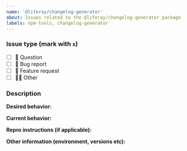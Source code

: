 ```yaml
---
name: '@liferay/changelog-generator'
about: Issues related to the @liferay/changelog-generator package
labels: npm-tools, changelog-generator
---
```


### Issue type (mark with `x`)

-   [ ] :thinking: Question
-   [ ] :bug: Bug report
-   [ ] :gift: Feature request
-   [ ] :woman_shrugging: Other

### Description

**Desired behavior:**

**Current behavior:**

**Repro instructions (if applicable):**

**Other information (environment, versions etc):**
